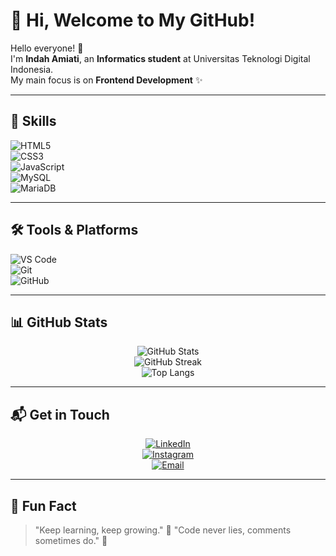 # 🌸 Hi, Welcome to My GitHub!  

Hello everyone! 👋  
I'm **Indah Amiati**, an **Informatics student** at Universitas Teknologi Digital Indonesia.  
My main focus is on **Frontend Development** ✨  

---

## 🚀 Skills
![HTML5](https://img.shields.io/badge/HTML5-E34F26?style=for-the-badge&logo=html5&logoColor=white&logoWidth=40)  
![CSS3](https://img.shields.io/badge/CSS3-1572B6?style=for-the-badge&logo=css3&logoColor=white&logoWidth=40)  
![JavaScript](https://img.shields.io/badge/JavaScript-F7DF1E?style=for-the-badge&logo=javascript&logoColor=black&logoWidth=40)  
![MySQL](https://img.shields.io/badge/MySQL-4479A1?style=for-the-badge&logo=mysql&logoColor=white&logoWidth=40)  
![MariaDB](https://img.shields.io/badge/MariaDB-003545?style=for-the-badge&logo=mariadb&logoColor=white&logoWidth=40)  

---

## 🛠️ Tools & Platforms
![VS Code](https://img.shields.io/badge/VS%20Code-0078D4?style=for-the-badge&logo=visual-studio-code&logoColor=white&logoWidth=40)  
![Git](https://img.shields.io/badge/Git-F05032?style=for-the-badge&logo=git&logoColor=white&logoWidth=40)  
![GitHub](https://img.shields.io/badge/GitHub-181717?style=for-the-badge&logo=github&logoColor=white&logoWidth=40)  

---

## 📊 GitHub Stats
<p align="center">
  <img src="https://github-readme-stats.vercel.app/api?username=Indah135&show_icons=true&theme=radical" alt="GitHub Stats" />
  <br/>
  <img src="https://nirzak-streak-stats.vercel.app/?user=Indah135&theme=radical&hide_border=true" alt="GitHub Streak" />
  <br/>
  <img src="https://github-readme-stats.vercel.app/api/top-langs/?username=Indah135&layout=compact&theme=radical" alt="Top Langs" />
</p>

---

## 📬 Get in Touch
<div align="center">

[![LinkedIn](https://img.shields.io/badge/LinkedIn-0A66C2?style=for-the-badge&logo=linkedin&logoColor=white)](https://www.linkedin.com/in/indah-amiati)  
[![Instagram](https://img.shields.io/badge/Instagram-E4405F?style=for-the-badge&logo=instagram&logoColor=white)](https://www.instagram.com/indahh_amiati?igsh=dW40ZWljOTZvY3Y0)  
[![Email](https://img.shields.io/badge/Gmail-D14836?style=for-the-badge&logo=gmail&logoColor=white)](mailto:indahamiati85@gmail.com)

</div>  

---

## 🌼 Fun Fact
> "Keep learning, keep growing." 🌱
> "Code never lies, comments sometimes do." 📝  
